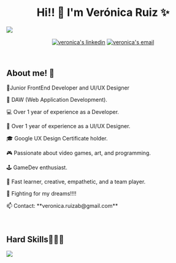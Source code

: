 <h1 align="center">Hi!! 👋  I'm Verónica Ruiz ✨ </h1>

<img src="https://img.itch.zone/aW1nLzEzNTE5NjE4LmdpZg==/original/5cQ0oZ.gif">

<p align="center">
<a href="https://linkedin.com/in/veronicaruizab" target="blank"><img align="center" src="https://img.shields.io/badge/LinkedIn-0077B5?style=for-the-badge&logo=linkedin&logoColor=white" alt="veronica's linkedin"/></a>
<a href = "mailto:veronica.ruizab@gmail.com" target="blank"><img align="center" src="https://img.shields.io/badge/Gmail-D14836?style=for-the-badge&logo=gmail&logoColor=white" alt="veronica's email"  /></a>
</p>
  
<br>

<h2>About me! 🐲</h2>

<p align="left">
🌳Junior FrontEnd Developer and UI/UX Designer
</p>

<p align="left">
🌱 DAW (Web Application Development).
</p>

<p align="left">
💻 Over 1 year of experience as a Developer.
</p>

<p align="left">
🎨 Over 1 year of experience as a UI/UX Designer.
</p>

<p align="left">
🎓 Google UX Design Certificate holder.
</p>

<p align="left">
🎮 Passionate about video games, art, and programming.
</p>

<p align="left">
🕹️ GameDev enthusiast.
</p>

<p align="left">
🚀 Fast learner, creative, empathetic, and a team player.
</p>

<p align="left">
🌈 Fighting for my dreams!!!!
</p>

<p align="left">
📫 Contact: **veronica.ruizab@gmail.com**
</p>
  
<br>

<h2 >Hard Skills👨🏻‍💻</h2>
<!--tech stack icons-->
<p align="left">
  <a href="https://skillicons.dev">
    <img src="https://skillicons.dev/icons?i=html,css,js,java,git,github,postman,vscode,mysql,figma,ai,ps&perline=9" />
  </a>
</p>
